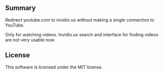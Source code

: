 ## Summary
Redirect youtube.com to invidio.us without making a single connection to YouTube.

Only for watching videos. Invidio.us search and interface for finding videos are
not very usable now.

## License
This software is licensed under the MIT license.
